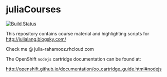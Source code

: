 # juliaCourses

[![Build Status](https://travis-ci.org/DANA-Laboratory/juliaRahamooz.svg?branch=master)](https://travis-ci.org/DANA-Laboratory/juliaRahamooz.svg)

This repository contains course material and highlighting scripts for http://julialang.blogsky.com/

Check me @ julia-rahamooz.rhcloud.com

The OpenShift `nodejs` cartridge documentation can be found at:

http://openshift.github.io/documentation/oo_cartridge_guide.html#nodejs
